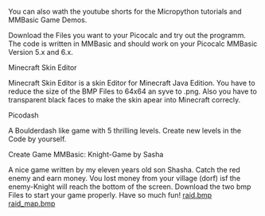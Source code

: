 You can also wath the youtube shorts for the Micropython tutorials and MMBasic Game Demos. 

Download the Files you want to your Picocalc and try out the programm.
The code is written in MMBasic and should work on your Picocalc MMBasic Version 5.x and 6.x.

Minecraft Skin Editor

Minecraft Skin Editor is a skin Editor for Minecraft Java Edition. You have to reduce the size of the BMP Files to 64x64 an syve to .png. Also you have to transparent black faces to make the skin apear into Minecraft correcly. 

Picodash

A Boulderdash like game with 5 thrilling levels. Create new levels in the Code by yourself. 

Create Game MMBasic: Knight-Game by Sasha

A nice game written by my eleven years old son Shasha. Catch the red enemy and earn money. Vou lost money from your village (dorf) isf the enemy-Knight will reach the bottom of the screen. Download the two bmp Files to start your game properly.
Have so much fun!
[raid.bmp](https://github.com/user-attachments/files/22613555/raid.bmp)
[raid_map.bmp](https://github.com/user-attachments/files/22613578/raid_map.bmp)
